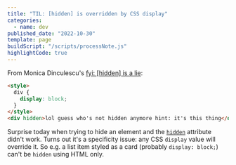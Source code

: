 ```yaml
---
title: "TIL: [hidden] is overridden by CSS display"
categories:
  - name: dev
published_date: "2022-10-30"
template: page
buildScript: "/scripts/processNote.js"
highlightCode: true
---
```


From Monica Dinculescu's [fyi: [hidden] is a lie](https://meowni.ca/hidden.is.a.lie.html):

```html
<style>
  div {
    display: block;
  }
</style>
<div hidden>lol guess who's not hidden anymore hint: it's this thing</div>
```

Surprise today when trying to hide an element and the [`hidden`](https://developer.mozilla.org/en-US/docs/Web/HTML/Global_attributes/hidden) attribute didn't work. Turns out it's a specificity issue: any CSS `display` value will override it. So e.g. a list item styled as a card (probably `display: block;`) can't be `hidden` using HTML only.
